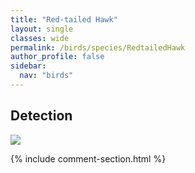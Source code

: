 ```yaml
---
title: "Red-tailed Hawk"
layout: single
classes: wide
permalink: /birds/species/RedtailedHawk
author_profile: false
sidebar:
  nav: "birds"
---
```


<h2>Detection</h2>

<a href="https://beallen.github.io/DevelopmentWebsite/assets/images/birds/RedtailedHawk/det.jpg">
<img src="https://beallen.github.io/DevelopmentWebsite/assets/images/birds/RedtailedHawk/det.jpg">
</a>

{% include comment-section.html %}
